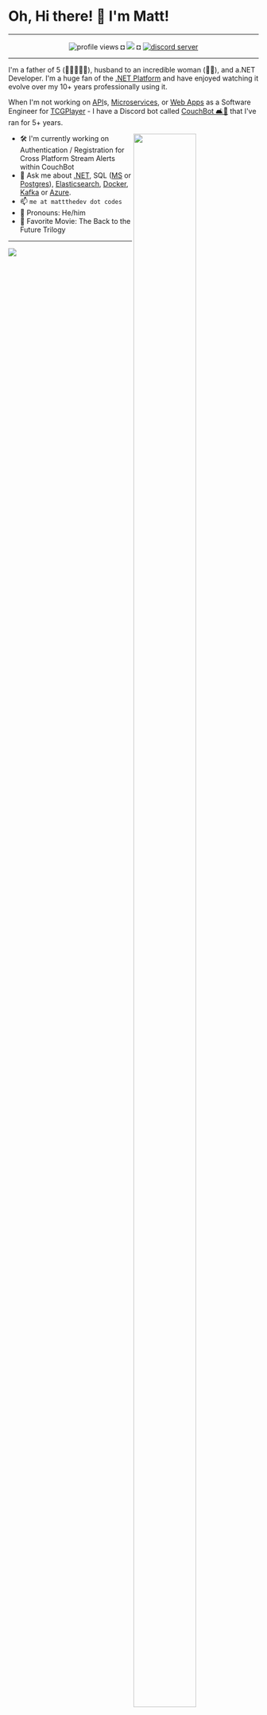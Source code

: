 # Oh, Hi there! 👋 I'm Matt!

---

<p align="center">
  <img src="https://gpvc.arturio.dev/MattTheDev" alt="profile views" /> ◘
  <a href="https://twitter.com/intent/follow?screen_name=MattTheDev&tw_p=followbutton"><img src="https://img.shields.io/twitter/follow/MattTheDev?label=%40MattTheDev&style=social"></a> ◘
  <a href="https://discord.couch.bot"><img src="https://img.shields.io/discord/263688866978988032.svg?color=7289da&label=CouchBot&logo=discord&style=flat-square" alt="discord server" /></a>
</p>

---

<p>I'm a father of 5 (👧👧👦👧👦), husband to an incredible woman (🦸‍♀️), and a.NET Developer. I'm a huge fan of the <a href="https://dotnet.microsoft.com">.NET Platform</a> and have enjoyed watching it evolve over my 10+ years professionally using it.</p>

<p>When I'm not working on <a href="https://dotnet.microsoft.com/apps/aspnet/apis">API</a>s, <a href="https://dotnet.microsoft.com/apps/aspnet/microservices">Microservices</a>, or <a href="https://dotnet.microsoft.com/apps/aspnet/web-apps"> Web Apps</a> as a Software Engineer for <a href="https://tcgplayer.com">TCGPlayer</a> - I have a Discord bot called <a href="https://couch.bot">CouchBot 🛋️🤖</a> that I've ran for 5+ years.</p>

[<img align="right" width="50%" height="90%" src="https://github-readme-stats.vercel.app/api?username=MattTheDev&theme=dark&show_icons=true">](https://metrics.lecoq.io/MattTheDev?template=classic)

* 🛠️ I'm currently working on Authentication / Registration for Cross Platform Stream Alerts within CouchBot
* 💬 Ask me about <a href="https://dotnet.microsoft.com">.NET</a>, SQL (<a href="https://www.microsoft.com/en-us/sql-server/sql-server-2019">MS</a> or <a href="https://www.postgresql.org/">Postgres</a>), <a href="https://elastic.co">Elasticsearch</a>, <a href="https://www.docker.com/">Docker</a>, <a href="https://kafka.apache.org/">Kafka</a> or <a href="https://azure.microsoft.com">Azure</a>.
* 📫 `me at mattthedev dot codes`
* 👨 Pronouns: He/him
* 🎥 Favorite Movie: The Back to the Future Trilogy 

---

<img src="https://github-readme-stats.vercel.app/api/wakatime?username=MattTheDev&hide_title=true&hide_border=true&_=1234567890" />
